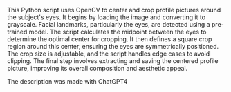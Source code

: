 This Python script uses OpenCV to center and crop profile pictures around the subject's eyes. It begins by loading the image and converting it to grayscale. Facial landmarks, particularly the eyes, are detected using a pre-trained model. The script calculates the midpoint between the eyes to determine the optimal center for cropping. It then defines a square crop region around this center, ensuring the eyes are symmetrically positioned. The crop size is adjustable, and the script handles edge cases to avoid clipping. The final step involves extracting and saving the centered profile picture, improving its overall composition and aesthetic appeal.

The description was made with ChatGPT4
